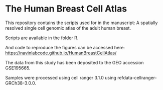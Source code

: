 # The Human Breast Cell Atlas
This repository contains the scripts used for in the manuscript: A spatially resolved single cell genomic atlas of the adult human breast.


Scripts are available in the folder R.

And code to reproduce the figures can be accessed here: https://navinlabcode.github.io/HumanBreastCellAtlas/

The data from this study has been deposited to the GEO accession GSE195665.

Samples were processed using cell ranger 3.1.0 using refdata-cellranger-GRCh38-3.0.0. 
